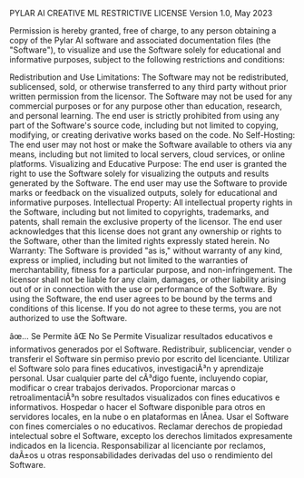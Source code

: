 PYLAR AI CREATIVE ML RESTRICTIVE LICENSE
Version 1.0, May 2023

Permission is hereby granted, free of charge, to any person obtaining a copy of the Pylar AI software and associated documentation files (the "Software"), to visualize and use the Software solely for educational and informative purposes, subject to the following restrictions and conditions:

Redistribution and Use Limitations:
The Software may not be redistributed, sublicensed, sold, or otherwise transferred to any third party without prior written permission from the licensor.
The Software may not be used for any commercial purposes or for any purpose other than education, research, and personal learning.
The end user is strictly prohibited from using any part of the Software's source code, including but not limited to copying, modifying, or creating derivative works based on the code.
No Self-Hosting:
The end user may not host or make the Software available to others via any means, including but not limited to local servers, cloud services, or online platforms.
Visualizing and Educative Purpose:
The end user is granted the right to use the Software solely for visualizing the outputs and results generated by the Software.
The end user may use the Software to provide marks or feedback on the visualized outputs, solely for educational and informative purposes.
Intellectual Property:
All intellectual property rights in the Software, including but not limited to copyrights, trademarks, and patents, shall remain the exclusive property of the licensor.
The end user acknowledges that this license does not grant any ownership or rights to the Software, other than the limited rights expressly stated herein.
No Warranty:
The Software is provided "as is," without warranty of any kind, express or implied, including but not limited to the warranties of merchantability, fitness for a particular purpose, and non-infringement.
The licensor shall not be liable for any claim, damages, or other liability arising out of or in connection with the use or performance of the Software.
By using the Software, the end user agrees to be bound by the terms and conditions of this license. If you do not agree to these terms, you are not authorized to use the Software.

âœ… Se Permite	âŒ No Se Permite
Visualizar resultados educativos e informativos generados por el Software.	Redistribuir, sublicenciar, vender o transferir el Software sin permiso previo por escrito del licenciante.
Utilizar el Software solo para fines educativos, investigaciÃ³n y aprendizaje personal.	Usar cualquier parte del cÃ³digo fuente, incluyendo copiar, modificar o crear trabajos derivados.
Proporcionar marcas o retroalimentaciÃ³n sobre resultados visualizados con fines educativos e informativos.	Hospedar o hacer el Software disponible para otros en servidores locales, en la nube o en plataformas en lÃ­nea.
Usar el Software con fines comerciales o no educativos.
Reclamar derechos de propiedad intelectual sobre el Software, excepto los derechos limitados expresamente indicados en la licencia.
Responsabilizar al licenciante por reclamos, daÃ±os u otras responsabilidades derivadas del uso o rendimiento del Software.
